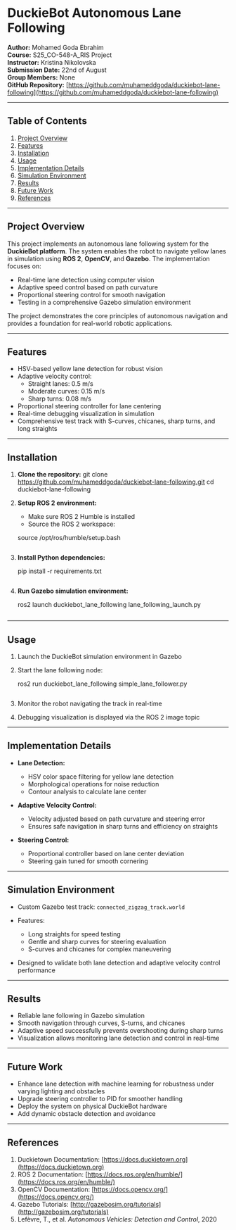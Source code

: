 # DuckieBot Autonomous Lane Following

**Author:** Mohamed Goda Ebrahim  
**Course:** S25_CO-548-A_RIS Project  
**Instructor:** Kristina Nikolovska  
**Submission Date:** 22nd of August  
**Group Members:** None  
**GitHub Repository:** [https://github.com/muhameddgoda/duckiebot-lane-following](https://github.com/muhameddgoda/duckiebot-lane-following)

---

## Table of Contents

1. [Project Overview](#project-overview)  
2. [Features](#features)  
3. [Installation](#installation)  
4. [Usage](#usage)  
5. [Implementation Details](#implementation-details)  
6. [Simulation Environment](#simulation-environment)  
7. [Results](#results)  
8. [Future Work](#future-work)  
9. [References](#references)

---

## Project Overview

This project implements an autonomous lane following system for the **DuckieBot platform**. The system enables the robot to navigate yellow lanes in simulation using **ROS 2**, **OpenCV**, and **Gazebo**. The implementation focuses on:

- Real-time lane detection using computer vision  
- Adaptive speed control based on path curvature  
- Proportional steering control for smooth navigation  
- Testing in a comprehensive Gazebo simulation environment

The project demonstrates the core principles of autonomous navigation and provides a foundation for real-world robotic applications.

---

## Features

- HSV-based yellow lane detection for robust vision  
- Adaptive velocity control:
  - Straight lanes: 0.5 m/s  
  - Moderate curves: 0.15 m/s  
  - Sharp turns: 0.08 m/s  
- Proportional steering controller for lane centering  
- Real-time debugging visualization in simulation  
- Comprehensive test track with S-curves, chicanes, sharp turns, and long straights

---

## Installation

1. **Clone the repository:**
   git clone https://github.com/muhameddgoda/duckiebot-lane-following.git
   cd duckiebot-lane-following


2. **Setup ROS 2 environment:**

   * Make sure ROS 2 Humble is installed
   * Source the ROS 2 workspace:

   source /opt/ros/humble/setup.bash
   ```

3. **Install Python dependencies:**

   pip install -r requirements.txt
   ```

4. **Run Gazebo simulation environment:**

   ros2 launch duckiebot_lane_following lane_following_launch.py
   ```

---

## Usage

1. Launch the DuckieBot simulation environment in Gazebo
2. Start the lane following node:

   ros2 run duckiebot_lane_following simple_lane_follower.py
   ```
3. Monitor the robot navigating the track in real-time
4. Debugging visualization is displayed via the ROS 2 image topic

---

## Implementation Details

* **Lane Detection:**

  * HSV color space filtering for yellow lane detection
  * Morphological operations for noise reduction
  * Contour analysis to calculate lane center

* **Adaptive Velocity Control:**

  * Velocity adjusted based on path curvature and steering error
  * Ensures safe navigation in sharp turns and efficiency on straights

* **Steering Control:**

  * Proportional controller based on lane center deviation
  * Steering gain tuned for smooth cornering

---

## Simulation Environment

* Custom Gazebo test track: `connected_zigzag_track.world`

* Features:

  * Long straights for speed testing
  * Gentle and sharp curves for steering evaluation
  * S-curves and chicanes for complex maneuvering

* Designed to validate both lane detection and adaptive velocity control performance

---

## Results

* Reliable lane following in Gazebo simulation
* Smooth navigation through curves, S-turns, and chicanes
* Adaptive speed successfully prevents overshooting during sharp turns
* Visualization allows monitoring lane detection and control in real-time

---

## Future Work

* Enhance lane detection with machine learning for robustness under varying lighting and obstacles
* Upgrade steering controller to PID for smoother handling
* Deploy the system on physical DuckieBot hardware
* Add dynamic obstacle detection and avoidance

---

## References

1. Duckietown Documentation: [https://docs.duckietown.org](https://docs.duckietown.org)
2. ROS 2 Documentation: [https://docs.ros.org/en/humble/](https://docs.ros.org/en/humble/)
3. OpenCV Documentation: [https://docs.opencv.org/](https://docs.opencv.org/)
4. Gazebo Tutorials: [http://gazebosim.org/tutorials](http://gazebosim.org/tutorials)
5. Lefèvre, T., et al. *Autonomous Vehicles: Detection and Control*, 2020
